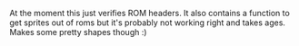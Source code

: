 At the moment this just verifies ROM headers. It also contains a function to get sprites out of roms but it's probably not working right and takes ages. Makes some pretty shapes though :)